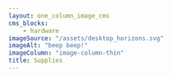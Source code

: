 ```yaml
---
layout: one_column_image_cms
cms_blocks:
    - hardware
imageSource: "/assets/desktop_horizons.svg"
imageAlt: "beep beep!"
imageColumn: "image-column-thin"
title: Supplies 
---
```

